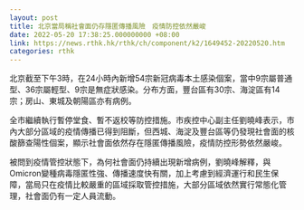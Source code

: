 ```yaml
---
layout: post
title: 北京當局稱社會面仍存隱匿傳播風險　疫情防控依然嚴峻
date: 2022-05-20 17:38:25.000000000 +08:00
link: https://news.rthk.hk/rthk/ch/component/k2/1649452-20220520.htm
categories: rthk
---
```


北京截至下午3時，在24小時內新增54宗新冠病毒本土感染個案，當中9宗屬普通型、36宗屬輕型、9宗是無症狀感染。分布方面，豐台區有30宗、海淀區有14宗；房山、東城及朝陽區亦有病例。

全市繼續執行暫停堂食、暫不返校等防控措施。市疾控中心副主任劉曉峰表示，市內大部分區域的疫情傳播已得到阻斷，但西城、海淀及豐台區等仍發現社會面的核酸篩查陽性個案，顯示社會面依然存在隱匿傳播風險，疫情防控形勢依然嚴峻。

被問到疫情管控狀態下，為何社會面仍持續出現新增病例，劉曉峰解釋，與Omicron變種病毒隱匿性強、傳播速度快有關，加上考慮到經濟運行和民生保障，當局只在疫情比較嚴重的區域採取管控措施，大部分區域依然實行常態化管理，社會面仍有一定人員流動。
